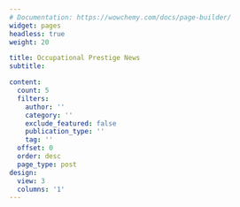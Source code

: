```yaml
---
# Documentation: https://wowchemy.com/docs/page-builder/
widget: pages
headless: true
weight: 20

title: Occupational Prestige News
subtitle:

content:
  count: 5
  filters:
    author: ''
    category: ''
    exclude_featured: false
    publication_type: ''
    tag: ''
  offset: 0
  order: desc
  page_type: post
design:
  view: 3
  columns: '1'
---
```

